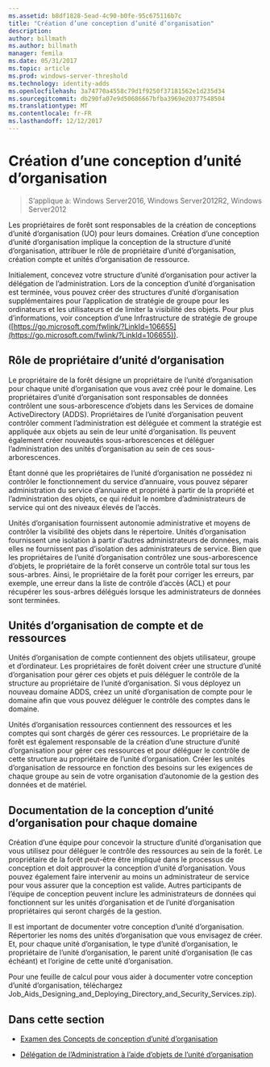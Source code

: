 ```yaml
---
ms.assetid: b8df1828-5ead-4c90-b0fe-95c675116b7c
title: "Création d’une conception d’unité d’organisation"
description: 
author: billmath
ms.author: billmath
manager: femila
ms.date: 05/31/2017
ms.topic: article
ms.prod: windows-server-threshold
ms.technology: identity-adds
ms.openlocfilehash: 3a74770a4558c79d1f9250f37181562e1d235d34
ms.sourcegitcommit: db290fa07e9d50686667bfba3969e20377548504
ms.translationtype: MT
ms.contentlocale: fr-FR
ms.lasthandoff: 12/12/2017
---
```

# <a name="creating-an-organizational-unit-design"></a>Création d’une conception d’unité d’organisation

>S’applique à: Windows Server2016, Windows Server2012R2, Windows Server2012

Les propriétaires de forêt sont responsables de la création de conceptions d’unité d’organisation (UO) pour leurs domaines. Création d’une conception d’unité d’organisation implique la conception de la structure d’unité d’organisation, attribuer le rôle de propriétaire d’unité d’organisation, création compte et unités d’organisation de ressource.  
  
Initialement, concevez votre structure d’unité d’organisation pour activer la délégation de l’administration. Lors de la conception d’unité d’organisation est terminée, vous pouvez créer des structures d’unité d’organisation supplémentaires pour l’application de stratégie de groupe pour les ordinateurs et les utilisateurs et de limiter la visibilité des objets. Pour plus d’informations, voir conception d’une Infrastructure de stratégie de groupe ([https://go.microsoft.com/fwlink/?LinkId=106655](https://go.microsoft.com/fwlink/?LinkId=106655)).  
  
## <a name="ou-owner-role"></a>Rôle de propriétaire d’unité d’organisation  
Le propriétaire de la forêt désigne un propriétaire de l’unité d’organisation pour chaque unité d’organisation que vous avez créé pour le domaine. Les propriétaires d’unité d’organisation sont responsables de données contrôlent une sous-arborescence d’objets dans les Services de domaine ActiveDirectory (ADDS). Propriétaires de l’unité d’organisation peuvent contrôler comment l’administration est déléguée et comment la stratégie est appliquée aux objets au sein de leur unité d’organisation. Ils peuvent également créer nouveautés sous-arborescences et déléguer l’administration des unités d’organisation au sein de ces sous-arborescences.  
  
Étant donné que les propriétaires de l’unité d’organisation ne possédez ni contrôler le fonctionnement du service d’annuaire, vous pouvez séparer administration du service d’annuaire et propriété à partir de la propriété et l’administration des objets, ce qui réduit le nombre d’administrateurs de service qui ont des niveaux élevés de l’accès.  
  
Unités d’organisation fournissent autonomie administrative et moyens de contrôler la visibilité des objets dans le répertoire. Unités d’organisation fournissent une isolation à partir d’autres administrateurs de données, mais elles ne fournissent pas d’isolation des administrateurs de service. Bien que les propriétaires de l’unité d’organisation contrôlez une sous-arborescence d’objets, le propriétaire de la forêt conserve un contrôle total sur tous les sous-arbres. Ainsi, le propriétaire de la forêt pour corriger les erreurs, par exemple, une erreur dans la liste de contrôle d’accès (ACL) et pour récupérer les sous-arbres délégués lorsque les administrateurs de données sont terminées.  
  
## <a name="account-ous-and-resource-ous"></a>Unités d’organisation de compte et de ressources  
Unités d’organisation de compte contiennent des objets utilisateur, groupe et d’ordinateur. Les propriétaires de forêt doivent créer une structure d’unité d’organisation pour gérer ces objets et puis déléguer le contrôle de la structure au propriétaire de l’unité d’organisation. Si vous déployez un nouveau domaine ADDS, créez un unité d’organisation de compte pour le domaine afin que vous pouvez déléguer le contrôle des comptes dans le domaine.  
  
Unités d’organisation ressources contiennent des ressources et les comptes qui sont chargés de gérer ces ressources. Le propriétaire de la forêt est également responsable de la création d’une structure d’unité d’organisation pour gérer ces ressources et pour déléguer le contrôle de cette structure au propriétaire de l’unité d’organisation. Créer les unités d’organisation de ressource en fonction des besoins sur les exigences de chaque groupe au sein de votre organisation d’autonomie de la gestion des données et de matériel.  
  
## <a name="documenting-the-ou-design-for-each-domain"></a>Documentation de la conception d’unité d’organisation pour chaque domaine  
Création d’une équipe pour concevoir la structure d’unité d’organisation que vous utilisez pour déléguer le contrôle des ressources au sein de la forêt. Le propriétaire de la forêt peut-être être impliqué dans le processus de conception et doit approuver la conception d’unité d’organisation. Vous pouvez également faire intervenir au moins un administrateur de service pour vous assurer que la conception est valide. Autres participants de l’équipe de conception peuvent inclure les administrateurs de données qui fonctionnent sur les unités d’organisation et de l’unité d’organisation propriétaires qui seront chargés de la gestion.  
  
Il est important de documenter votre conception d’unité d’organisation. Répertorier les noms des unités d’organisation que vous envisagez de créer. Et, pour chaque unité d’organisation, le type d’unité d’organisation, le propriétaire de l’unité d’organisation, le parent unité d’organisation (le cas échéant) et l’origine de cette unité d’organisation.  
  
Pour une feuille de calcul pour vous aider à documenter votre conception d’unité d’organisation, téléchargez Job_Aids_Designing_and_Deploying_Directory_and_Security_Services.zip).  
  
## <a name="in-this-section"></a>Dans cette section  
  
-   [Examen des Concepts de conception d’unité d’organisation](../../ad-ds/plan/Reviewing-OU-Design-Concepts.md)  
  
-   [Délégation de l’Administration à l’aide d’objets de l’unité d’organisation](../../ad-ds/plan/Delegating-Administration-by-Using-OU-Objects.md)  
  


